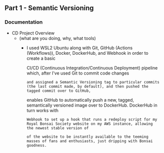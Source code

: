 ## Part 1 - Semantic Versioning  

### Documentation  

- CD Project Overview
  - (what are you doing, why, what tools)  
	- I used WSL2 Ubuntu along with Git, GitHub (Actions (Workflows)), Docker, DockerHub, and Webhook in order to create a basic  

	  CI/CD (Continuous Integration/Continuous Deployment) pipeline which, after I've used Git to commit code changes 

          and assigned a Semantic Versioning tag to particular commits (the last commit made, by default), and then pushed the tagged commit over to GitHub,  

	  enables GitHub to automatically push a new, tagged, semantically versioned image over to DockerHub. DockerHub in turn works with  

          Webhook to set up a hook that runs a redeploy script for my Royal Bonsai Society website on my AWS instance, allowing the newest stable version of 

          of the website to be instantly available to the teeming masses of fans and enthusiasts, just dripping with Bonsai goodness.
